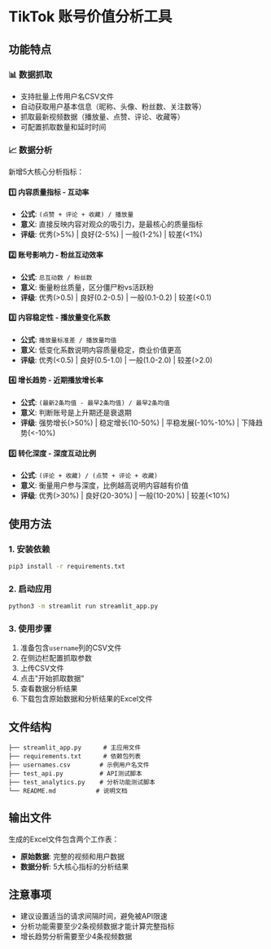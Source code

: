 # TikTok 账号价值分析工具

## 功能特点

### 📊 数据抓取
- 支持批量上传用户名CSV文件
- 自动获取用户基本信息（昵称、头像、粉丝数、关注数等）
- 抓取最新视频数据（播放量、点赞、评论、收藏等）
- 可配置抓取数量和延时时间

### 📈 数据分析
新增5大核心分析指标：

#### 1️⃣ 内容质量指标 - 互动率
- **公式**: `(点赞 + 评论 + 收藏) / 播放量`
- **意义**: 直接反映内容对观众的吸引力，是最核心的质量指标
- **评级**: 优秀(>5%) | 良好(2-5%) | 一般(1-2%) | 较差(<1%)

#### 2️⃣ 账号影响力 - 粉丝互动效率
- **公式**: `总互动数 / 粉丝数`
- **意义**: 衡量粉丝质量，区分僵尸粉vs活跃粉
- **评级**: 优秀(>0.5) | 良好(0.2-0.5) | 一般(0.1-0.2) | 较差(<0.1)

#### 3️⃣ 内容稳定性 - 播放量变化系数
- **公式**: `播放量标准差 / 播放量均值`
- **意义**: 低变化系数说明内容质量稳定，商业价值更高
- **评级**: 优秀(<0.5) | 良好(0.5-1.0) | 一般(1.0-2.0) | 较差(>2.0)

#### 4️⃣ 增长趋势 - 近期播放增长率
- **公式**: `(最新2条均值 - 最早2条均值) / 最早2条均值`
- **意义**: 判断账号是上升期还是衰退期
- **评级**: 强势增长(>50%) | 稳定增长(10-50%) | 平稳发展(-10%-10%) | 下降趋势(<-10%)

#### 5️⃣ 转化深度 - 深度互动比例
- **公式**: `(评论 + 收藏) / (点赞 + 评论 + 收藏)`
- **意义**: 衡量用户参与深度，比例越高说明内容越有价值
- **评级**: 优秀(>30%) | 良好(20-30%) | 一般(10-20%) | 较差(<10%)

## 使用方法

### 1. 安装依赖
```bash
pip3 install -r requirements.txt
```

### 2. 启动应用
```bash
python3 -m streamlit run streamlit_app.py
```

### 3. 使用步骤
1. 准备包含`username`列的CSV文件
2. 在侧边栏配置抓取参数
3. 上传CSV文件
4. 点击"开始抓取数据"
5. 查看数据分析结果
6. 下载包含原始数据和分析结果的Excel文件

## 文件结构
```
├── streamlit_app.py      # 主应用文件
├── requirements.txt      # 依赖包列表
├── usernames.csv        # 示例用户名文件
├── test_api.py          # API测试脚本
├── test_analytics.py    # 分析功能测试脚本
└── README.md           # 说明文档
```

## 输出文件
生成的Excel文件包含两个工作表：
- **原始数据**: 完整的视频和用户数据
- **数据分析**: 5大核心指标的分析结果

## 注意事项
- 建议设置适当的请求间隔时间，避免被API限速
- 分析功能需要至少2条视频数据才能计算完整指标
- 增长趋势分析需要至少4条视频数据